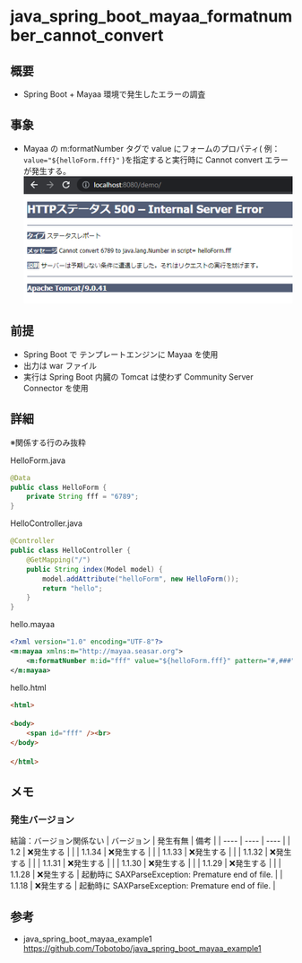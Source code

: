 # java_spring_boot_mayaa_formatnumber_cannot_convert

## 概要
- Spring Boot + Mayaa 環境で発生したエラーの調査

## 事象
- Mayaa の m:formatNumber タグで value にフォームのプロパティ( 例：```value="${helloForm.fff}"``` )を指定すると実行時に Cannot convert エラーが発生する。
![](doc/img/2023-06-03%20034506.png)

## 前提
- Spring Boot で テンプレートエンジンに Mayaa を使用
- 出力は war ファイル
- 実行は Spring Boot 内臓の Tomcat は使わず Community Server Connector を使用

## 詳細
※関係する行のみ抜粋

HelloForm.java
```java
@Data
public class HelloForm {
    private String fff = "6789";
}
```

HelloController.java
```java
@Controller
public class HelloController {
    @GetMapping("/")
    public String index(Model model) {
        model.addAttribute("helloForm", new HelloForm());
        return "hello";
    }
}
```

hello.mayaa
```xml
<?xml version="1.0" encoding="UTF-8"?>
<m:mayaa xmlns:m="http://mayaa.seasar.org">
    <m:formatNumber m:id="fff" value="${helloForm.fff}" pattern="#,###" />
</m:mayaa>
```

hello.html
```html
<html>

<body>
    <span id="fff" /><br>
</body>

</html>
```

## メモ
### 発生バージョン
結論：バージョン関係ない
|  バージョン  |  発生有無  |  備考  |
| ---- | ---- | ---- |
|  1.2  |  ❌発生する  |    |
|  1.1.34  |  ❌発生する  |    |
|  1.1.33  |  ❌発生する  |    |
|  1.1.32  |  ❌発生する  |    |
|  1.1.31  |  ❌発生する  |    |
|  1.1.30  |  ❌発生する  |    |
|  1.1.29  |  ❌発生する  |    |
|  1.1.28  |  ❌発生する  |  起動時に SAXParseException: Premature end of file.  |
|  1.1.18  |  ❌発生する  |  起動時に SAXParseException: Premature end of file.  |

## 参考
- java_spring_boot_mayaa_example1  
  https://github.com/Tobotobo/java_spring_boot_mayaa_example1
